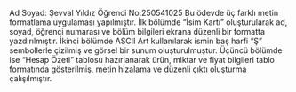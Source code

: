 Ad Soyad: Şevval Yıldız
Öğrenci No:250541025
Bu ödevde üç farklı metin formatlama uygulaması yapılmıştır. İlk bölümde “İsim Kartı” oluşturularak ad, soyad, öğrenci numarası ve bölüm bilgileri ekrana düzenli bir
formatta yazdırılmıştır. İkinci bölümde ASCII Art kullanılarak ismin baş harfi “Ş” sembollerle çizilmiş ve görsel bir sunum oluşturulmuştur. Üçüncü bölümde ise
“Hesap Özeti” tablosu hazırlanarak ürün, miktar ve fiyat bilgileri tablo formatında gösterilmiş, metin hizalama ve düzenli çıktı oluşturma çalışılmıştır.
